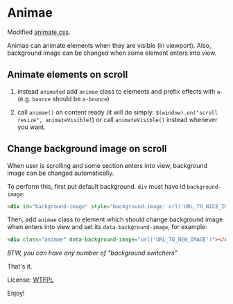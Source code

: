 Animae
======

Modified [animate.css](https://daneden.github.io/animate.css/).

Animae can animate elements when they are visible (in viewport). Also, background image can be changed when some element enters into view.


Animate elements on scroll
--------------------------

1. instead `animated` add `animae` class to elements and prefix effects with `a-` (e.g. `bounce` should be `a-bounce`)

2. call `animae()` on content ready (it will do simply: `$(window).on("scroll resize", animateVisible)`) or call `animateVisible()` instead whenever you want.


Change background image on scroll
---------------------------------

When user is scrolling and some section enters into view, background image can be changed automatically.

To perform this, first put default background. `div` must have id `background-image`:

```html
<div id="background-image" style="background-image: url('URL_TO_NICE_IMAGE')"></div>
```

Then, add `animae` class to element which should change background image when enters into view and set its `data-background-image`, for example:

```html
<div class="animae" data-background-image="url('URL_TO_NEW_IMAGE')"></div>
```

*BTW, you can have any number of "background switchers"*




That's it.

License: [WTFPL](http://www.wtfpl.net/)

Enjoy!
